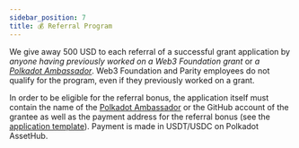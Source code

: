 ```yaml
---
sidebar_position: 7
title: 💰 Referral Program
---
```


We give away 500 USD to each referral of a successful grant application by _anyone having previously worked on a Web3 Foundation grant_ or _a [Polkadot Ambassador](https://wiki.polkadot.network/docs/ambassadors)_. Web3 Foundation and Parity employees do not qualify for the program, even if they previously worked on a grant.

In order to be eligible for the referral bonus, the application itself must contain the name of the [Polkadot Ambassador](https://wiki.polkadot.network/docs/ambassadors) or the GitHub account of the grantee as well as the payment address for the referral bonus (see the [application template](https://github.com/w3f/Grants-Program/blob/master/applications/application-template.md)). Payment is made in USDT/USDC on Polkadot AssetHub.
